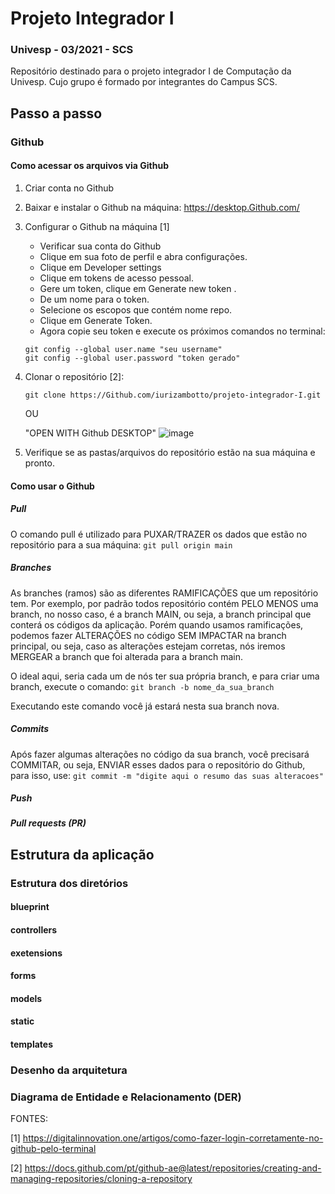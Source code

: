 
#  Projeto Integrador I
### Univesp - 03/2021 - SCS
Repositório destinado para o projeto integrador I de Computação da Univesp. Cujo grupo é formado por integrantes do Campus SCS.


## Passo a passo

### Github
#### Como acessar os arquivos via Github
1. Criar conta no Github
2. Baixar e instalar o Github na máquina: https://desktop.Github.com/
3. Configurar o Github na máquina [1]
   - Verificar sua conta do Github
   - Clique em sua foto de perfil e abra configurações.
   - Clique em Developer settings
   - Clique em tokens de acesso pessoal.
   - Gere um token, clique em Generate new token .
   - De um nome para o token.
   - Selecione os escopos que contém nome repo.
   - Clique em Generate Token.
   - Agora copie seu token e execute os próximos comandos no terminal:
   
   ```
   git config --global user.name "seu username"
   git config --global user.password "token gerado"
   ```

4. Clonar o repositório [2]:

    `git clone https://Github.com/iurizambotto/projeto-integrador-I.git`
    
    OU
    
    "OPEN WITH Github DESKTOP" 
    ![image](https://user-images.githubusercontent.com/51412949/139102667-9cde37ef-43d6-455b-a54d-7ec8dba7078c.png)
   
5. Verifique se as pastas/arquivos do repositório estão na sua máquina e pronto.


#### Como usar o Github
##### Pull
O comando pull é utilizado para PUXAR/TRAZER os dados que estão no repositório para a sua máquina:
`git pull origin main`

##### Branches
As branches (ramos) são as diferentes RAMIFICAÇÕES que um repositório tem. Por exemplo, por padrão todos repositório contém PELO MENOS uma branch, no nosso caso, é a branch MAIN, ou seja, a branch principal que conterá os códigos da aplicação.
Porém quando usamos ramificações, podemos fazer ALTERAÇÕES no código SEM IMPACTAR na branch principal, ou seja, caso as alterações estejam corretas, nós iremos MERGEAR a branch que foi alterada para a branch main.

O ideal aqui, seria cada um de nós ter sua própria branch, e para criar uma branch, execute o comando:
`git branch -b nome_da_sua_branch`

Executando este comando você já estará nesta sua branch nova.

##### Commits
Após fazer algumas alterações no código da sua branch, você precisará COMMITAR, ou seja, ENVIAR esses dados para o repositório do Github, para isso, use:
`git commit -m "digite aqui o resumo das suas alteracoes"`

##### Push

##### Pull requests (PR)

## Estrutura da aplicação
### Estrutura dos diretórios

#### blueprint

#### controllers

#### exetensions

#### forms

#### models

#### static

#### templates


### Desenho da arquitetura

### Diagrama de Entidade e Relacionamento (DER)





FONTES:

[1] https://digitalinnovation.one/artigos/como-fazer-login-corretamente-no-github-pelo-terminal

[2] https://docs.github.com/pt/github-ae@latest/repositories/creating-and-managing-repositories/cloning-a-repository
